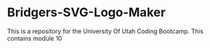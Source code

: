 # Bridgers-SVG-Logo-Maker
This is a repository for the University Of Utah Coding Bootcamp. This contains module 10
